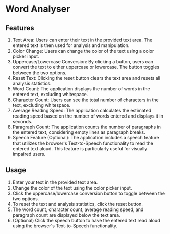 # Word Analyser

## Features

1. Text Area: Users can enter their text in the provided text area. The entered text is then used for analysis and manipulation.
2. Color Change: Users can change the color of the text using a color picker input.
3. Uppercase/Lowercase Conversion: By clicking a button, users can convert the text to either uppercase or lowercase. The button toggles between the two options.
4. Reset Text: Clicking the reset button clears the text area and resets all analysis statistics.
5. Word Count: The application displays the number of words in the entered text, excluding whitespace.
6. Character Count: Users can see the total number of characters in the text, excluding whitespace.
7. Average Reading Speed: The application calculates the estimated reading speed based on the number of words entered and displays it in seconds.
8. Paragraph Count: The application counts the number of paragraphs in the entered text, considering empty lines as paragraph breaks.
9. Speech Feature (Optional): The application includes a speech feature that utilizes the browser's Text-to-Speech functionality to read the entered text aloud. This feature is particularly useful for visually impaired users.

## Usage

1. Enter your text in the provided text area.
2. Change the color of the text using the color picker input.
3. Click the uppercase/lowercase conversion button to toggle between the two options.
4. To reset the text and analysis statistics, click the reset button.
5. The word count, character count, average reading speed, and paragraph count are displayed below the text area.
6. (Optional) Click the speech button to have the entered text read aloud using the browser's Text-to-Speech functionality.
